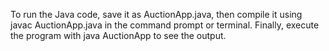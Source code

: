 To run the Java code, save it as AuctionApp.java, then compile it using javac AuctionApp.java in the command prompt or terminal. Finally, execute the program with java AuctionApp to see the output.
